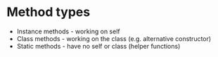 # Method types


* Instance methods - working on self
* Class methods - working on the class (e.g. alternative constructor)
* Static methods - have no self or class (helper functions)

